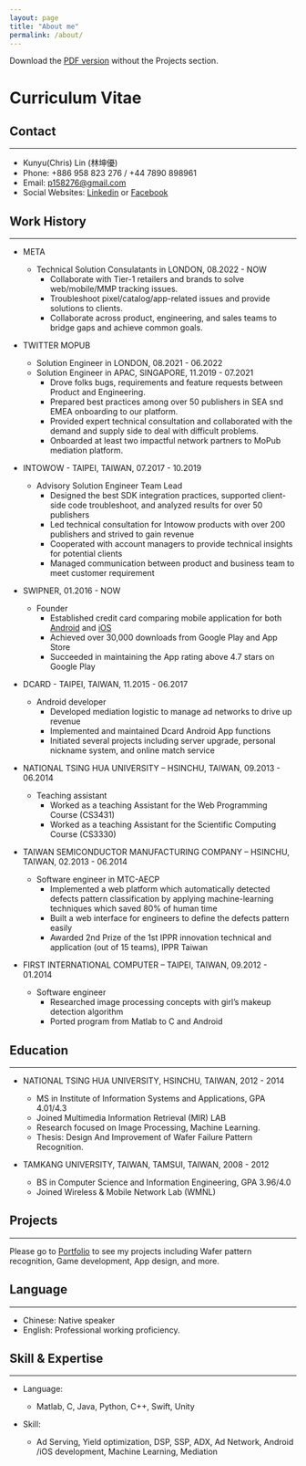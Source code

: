 ```yaml
---
layout: page
title: "About me"
permalink: /about/
---
```


Download the [PDF version](https://drive.google.com/file/d/1urXEaJSe5otUICXX-PAhkLszxN77imIJ/view?usp=sharing) without the Projects section.

# Curriculum Vitae


## **Contact**
---
* Kunyu(Chris) Lin (林坤優)
* Phone: +886 958 823 276 / +44 7890 898961
* Email: p158276@gmail.com
* Social Websites: [Linkedin](https://tw.linkedin.com/in/p158276) or [Facebook](https://www.facebook.com/p158276)

## **Work History**
---
* META 
	- Technical Solution Consulatants in LONDON, 08.2022 - NOW
  		- Collaborate with Tier-1 retailers and brands to solve web/mobile/MMP tracking issues.
      - Troubleshoot pixel/catalog/app-related issues and provide solutions to clients.
      - Collaborate across product, engineering, and sales teams to bridge gaps and achieve common goals.
 
* TWITTER	MOPUB 
	- Solution Engineer in LONDON, 08.2021 - 06.2022
	- Solution Engineer in APAC, SINGAPORE, 11.2019 - 07.2021
  		- Drove folks bugs, requirements and feature requests between Product and Engineering.
    	- Prepared best practices among over 50 publishers in SEA snd EMEA onboarding to our platform.
    	- Provided expert technical consultation and collaborated with the demand and supply side to deal with difficult problems.
    	- Onboarded at least two impactful network partners to MoPub mediation platform.  
  
* INTOWOW - TAIPEI, TAIWAN, 07.2017 - 10.2019
	- Advisory Solution Engineer Team Lead
  		- Designed the best SDK integration practices, supported client-side code troubleshoot, and analyzed results for over 50 publishers
      - Led technical consultation for Intowow products with over 200 publishers and strived to gain revenue
      - Cooperated with account managers to provide technical insights for potential clients
      - Managed communication between product and business team to meet customer requirement
      
* SWIPNER, 01.2016 - NOW
	- Founder
  		- Established credit card comparing mobile application for both [Android](https://tinyurl.com/hlcd978) and [iOS](https://tinyurl.com/yxbb5fa5) 
      - Achieved over 30,000 downloads from Google Play and App Store
      - Succeeded in maintaining the App rating above 4.7 stars on Google Play

* DCARD - TAIPEI, TAIWAN, 11.2015 - 06.2017
	- Android developer
  		-	Developed mediation logistic to manage ad networks to drive up revenue
      - Implemented and maintained Dcard Android App functions
      - Initiated several projects including server upgrade, personal nickname system, and online match service

* NATIONAL TSING HUA UNIVERSITY – HSINCHU, TAIWAN, 09.2013 - 06.2014
	- Teaching assistant
		- Worked as a teaching Assistant for the Web Programming Course (CS3431)
		- Worked as a teaching Assistant for the Scientific Computing Course (CS3330)

* TAIWAN SEMICONDUCTOR MANUFACTURING COMPANY – HSINCHU, TAIWAN, 02.2013 - 06.2014
	- Software engineer in MTC-AECP
		- Implemented a web platform which automatically detected defects pattern classification by applying machine-learning techniques which saved 80% of human time
		- Built a web interface for engineers to define the defects pattern easily
		- Awarded 2nd Prize of the 1st IPPR innovation technical and application (out of 15 teams), IPPR Taiwan
    
* FIRST INTERNATIONAL COMPUTER – TAIPEI, TAIWAN, 09.2012 - 01.2014
	- Software engineer
		- Researched image processing concepts with girl’s makeup detection algorithm 
		- Ported program from Matlab to C and Android

## **Education**
---
* NATIONAL TSING HUA UNIVERSITY, HSINCHU, TAIWAN, 2012 - 2014
	- MS in Institute of Information Systems and Applications, GPA 4.01/4.3
  - Joined Multimedia Information Retrieval (MIR) LAB
  - Research focused on Image Processing, Machine Learning.
  - Thesis: Design And Improvement of Wafer Failure Pattern Recognition.
  
* TAMKANG UNIVERSITY, TAIWAN, TAMSUI, TAIWAN, 2008 - 2012
	- BS in Computer Science and Information Engineering, GPA 3.96/4.0
  - Joined Wireless & Mobile Network Lab (WMNL)
  
## **Projects**
---
Please go to [Portfolio](http://p158276-blog.logdown.com/pages/portfolio) to see my projects including Wafer pattern recognition, Game development, App design, and more.

## **Language**
---
*	Chinese: Native speaker
* English: Professional working proficiency.

## **Skill & Expertise**
---
*	Language:

	- Matlab, C, Java, Python, C++, Swift, Unity
*	Skill:

	- Ad Serving, Yield optimization, DSP, SSP, ADX, Ad Network, Android /iOS development, Machine Learning, Mediation

